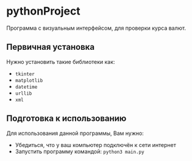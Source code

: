 # pythonProject

Программа с визуальным интерфейсом, для проверки курса валют.

## Первичная установка

Нужно установить такие библиотеки как:
  + `tkinter`
  + `matplotlib`
  + `datetime`
  + `urllib`
  + `xml`

## Подготовка к использованию

Для использования данной программы, Вам нужно:

  + Убедиться, что у ваш компьютер подключён к сети интернет
  + Запустить программу командой: `python3 main.py`
